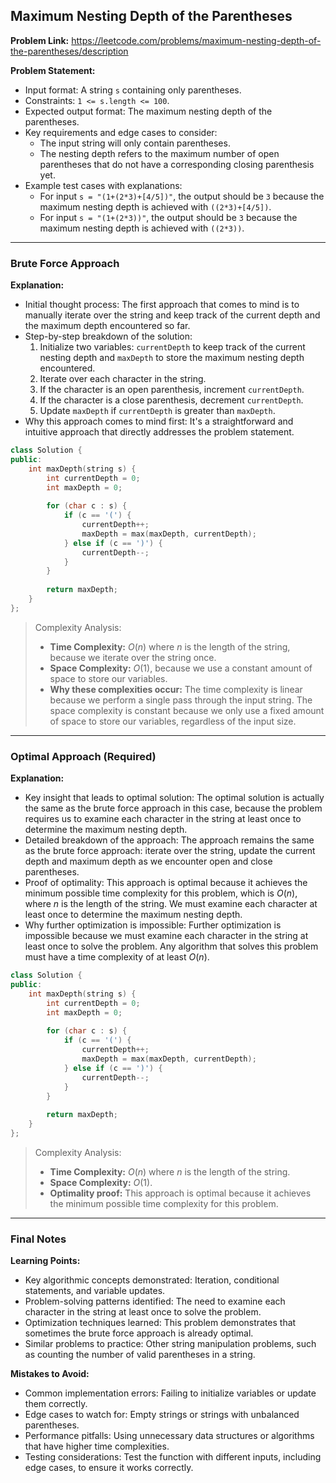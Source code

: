 ## Maximum Nesting Depth of the Parentheses
**Problem Link:** https://leetcode.com/problems/maximum-nesting-depth-of-the-parentheses/description

**Problem Statement:**
- Input format: A string `s` containing only parentheses.
- Constraints: `1 <= s.length <= 100`.
- Expected output format: The maximum nesting depth of the parentheses.
- Key requirements and edge cases to consider: 
  - The input string will only contain parentheses.
  - The nesting depth refers to the maximum number of open parentheses that do not have a corresponding closing parenthesis yet.
- Example test cases with explanations:
  - For input `s = "(1+(2*3)+[4/5])"`, the output should be `3` because the maximum nesting depth is achieved with `((2*3)+[4/5])`.
  - For input `s = "(1+(2*3))"`, the output should be `3` because the maximum nesting depth is achieved with `((2*3))`.

---

### Brute Force Approach

**Explanation:**
- Initial thought process: The first approach that comes to mind is to manually iterate over the string and keep track of the current depth and the maximum depth encountered so far.
- Step-by-step breakdown of the solution:
  1. Initialize two variables: `currentDepth` to keep track of the current nesting depth and `maxDepth` to store the maximum nesting depth encountered.
  2. Iterate over each character in the string.
  3. If the character is an open parenthesis, increment `currentDepth`.
  4. If the character is a close parenthesis, decrement `currentDepth`.
  5. Update `maxDepth` if `currentDepth` is greater than `maxDepth`.
- Why this approach comes to mind first: It's a straightforward and intuitive approach that directly addresses the problem statement.

```cpp
class Solution {
public:
    int maxDepth(string s) {
        int currentDepth = 0;
        int maxDepth = 0;
        
        for (char c : s) {
            if (c == '(') {
                currentDepth++;
                maxDepth = max(maxDepth, currentDepth);
            } else if (c == ')') {
                currentDepth--;
            }
        }
        
        return maxDepth;
    }
};
```

> Complexity Analysis:
> - **Time Complexity:** $O(n)$ where $n$ is the length of the string, because we iterate over the string once.
> - **Space Complexity:** $O(1)$, because we use a constant amount of space to store our variables.
> - **Why these complexities occur:** The time complexity is linear because we perform a single pass through the input string. The space complexity is constant because we only use a fixed amount of space to store our variables, regardless of the input size.

---

### Optimal Approach (Required)

**Explanation:**
- Key insight that leads to optimal solution: The optimal solution is actually the same as the brute force approach in this case, because the problem requires us to examine each character in the string at least once to determine the maximum nesting depth.
- Detailed breakdown of the approach: The approach remains the same as the brute force approach: iterate over the string, update the current depth and maximum depth as we encounter open and close parentheses.
- Proof of optimality: This approach is optimal because it achieves the minimum possible time complexity for this problem, which is $O(n)$, where $n$ is the length of the string. We must examine each character at least once to determine the maximum nesting depth.
- Why further optimization is impossible: Further optimization is impossible because we must examine each character in the string at least once to solve the problem. Any algorithm that solves this problem must have a time complexity of at least $O(n)$.

```cpp
class Solution {
public:
    int maxDepth(string s) {
        int currentDepth = 0;
        int maxDepth = 0;
        
        for (char c : s) {
            if (c == '(') {
                currentDepth++;
                maxDepth = max(maxDepth, currentDepth);
            } else if (c == ')') {
                currentDepth--;
            }
        }
        
        return maxDepth;
    }
};
```

> Complexity Analysis:
> - **Time Complexity:** $O(n)$ where $n$ is the length of the string.
> - **Space Complexity:** $O(1)$.
> - **Optimality proof:** This approach is optimal because it achieves the minimum possible time complexity for this problem.

---

### Final Notes

**Learning Points:**
- Key algorithmic concepts demonstrated: Iteration, conditional statements, and variable updates.
- Problem-solving patterns identified: The need to examine each character in the string at least once to solve the problem.
- Optimization techniques learned: This problem demonstrates that sometimes the brute force approach is already optimal.
- Similar problems to practice: Other string manipulation problems, such as counting the number of valid parentheses in a string.

**Mistakes to Avoid:**
- Common implementation errors: Failing to initialize variables or update them correctly.
- Edge cases to watch for: Empty strings or strings with unbalanced parentheses.
- Performance pitfalls: Using unnecessary data structures or algorithms that have higher time complexities.
- Testing considerations: Test the function with different inputs, including edge cases, to ensure it works correctly.